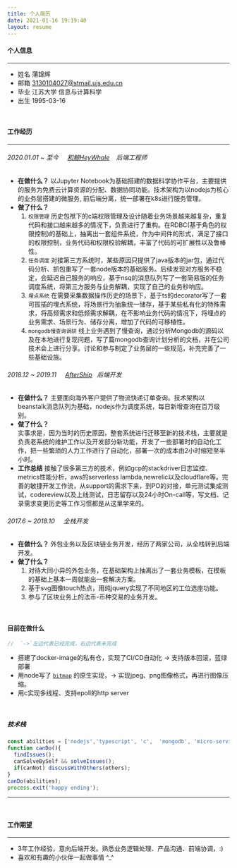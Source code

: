 ```yaml
---
title: 个人简历
date: 2021-01-16 19:19:40
layout: resume
---
```


#### 个人信息
----

- 姓名 蒲锦辉
- 邮箱 3130104027@stmail.ujs.edu.cn
- 毕业 江苏大学 信息与计算科学
- 出生 1995-03-16  
<p>&nbsp;</p>

#### 工作经历
----
  ###### 2020.01.01 ~ 至今     &nbsp;&nbsp;&nbsp;&nbsp;[和鲸HeyWhale](https://www.kesci.com/) &ensp; 后端工程师
  - **在做什么？**
    以Jupyter Notebook为基础搭建的数据科学协作平台，主要提供的服务为免费云计算资源的分配、数据协同功能。技术架构为以nodejs为核心的业务层搭建的微服务, 前后端分离，统一部署在k8s进行服务管理。
  - **做了什么？**
    1. `权限管理` 历史包袱下的c端权限管理及设计随着业务场景越来越复杂，重复代码和接口越来越多的情况下，负责进行了重构。在RDBC(基于角色的权限控制)的基础上，抽离出一套组件系统，作为中间件的形式，满足了接口的权限控制，业务代码和权限校验解耦，丰富了代码的可扩展性以及鲁棒性。
    2. `任务调度` 对接第三方系统时，某些原因只提供了java版本的jar包，通过代码分析、抓包重写了一套node版本的基础服务。后续发现对方服务不稳定，会延迟自己服务的响应，基于nsq的消息队列写了一套简易版的任务调度系统，将第三方服务与业务解耦，实现了自己的业务秒响应。
    3. `埋点系统` 在需要采集数据操作历史的场景下，基于ts的decorator写了一套可拔插的埋点系统，将场景行为抽象统一储存，基于某些私有化的特殊需求，将高频需求和低频需求解耦，在不影响业务代码的情况下，将埋点的业务需求、场景行为、储存分离，增加了代码的可移植性。
    4. `mongodb慢查询调研` 线上业务遇到了慢查询，通过分析Mongodb的源码以及在本地进行复现问题，写了篇mongodb查询计划分析的文档，并在公司技术会上进行分享。讨论和参与制定了业务层的一些规范，补充完善了一些基础设施。
  


  ###### 2018.12 ~ 2019.11     &nbsp;&nbsp;&nbsp;&nbsp;[AfterShip](https://www.aftership.com/)&ensp; 后端开发
  - **在做什么？**
    主要面向海外客户提供了物流快递订单查询。技术架构以beanstalk消息队列为基础，nodejs作为调度系统，每日新增查询在百万级别。
  - **做了什么？**  
    实事求是，因为当时的历史原因，整套系统进行迁移至新的技术栈，主要就是负责老系统的维护工作以及开发部分新功能，开发了一些部署时的自动化工作，把一些繁琐的人力工作进行了自动化，部署一次的成本由2小时缩短至半小时。
  - **工作总结**
    接触了很多第三方的技术，例如gcp的stackdriver日志监控、metrics性能分析，aws的serverless lambda,newrelic以及cloudflare等。完善的敏捷开发工作流，从support的需求下来，到PO的对接，单元测试集成测试，codereview以及上线测试，日志留存以及24小时On-call等，写文档、记录需求变更历史等工作习惯都是从这里学来的。


  ###### 2017.6 ~ 2018.10  &nbsp;&nbsp;&nbsp;&nbsp;全栈开发
  - **在做什么？**
    外包业务以及区块链业务开发，经历了两家公司，从全栈转到后端开发。
  - **做了什么？**  
    1. 对待大同小异的外包业务，在基础架构上抽离出了一套业务模板，在模板的基础上基本一周就能出一套解决方案。
    2. 基于svg图像touch热点，用纯jquery实现了不同地区的工位选座功能。
    3. 参与了区块业务上的法币-币种交易的业务开发。


  <p>&nbsp;</p>

#### 目前在做什么
```js
//  `->`左边代表已经完成，右边代表未完成
```
- 搭建了docker-image的私有仓，实现了CI/CD自动化 -> 支持版本回滚，蓝绿部署
- 用node写了 [`bitmap`](https://en.wikipedia.org/wiki/Bitmap) 的原生实现，-> 实现jpeg、png图像格式，再进行图像压缩。
- 用c实现多线程、支持epoll的http server
 <p>&nbsp;</p>
 
##### 技术栈
  ```js
  const abilities = ['nodejs','typescript', 'c',  'mongodb', 'micro-service'];
  function canDo(){
    findIssues();
    canSolveBySelf && solveIssues();
    if(canNot) discussWithOthers(others);
  }
  canDo(abilities);
  process.exit('happy ending');
  ```
----
<p>&nbsp;</p>

#### 工作期望
----

- 3年工作经验，意向后端开发。熟悉业务逻辑处理、产品沟通、前端协调，:)
- 喜欢和有趣的小伙伴一起做事情 ^_^